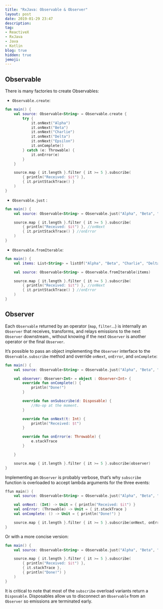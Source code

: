 ```yaml
---
title: "RxJava: Observable & Observer"
layout: post
date: 2019-01-29 23:47
description:
tag:
- ReactiveX
- RxJava
- Java
- Kotlin
blog: true
hidden: true
jemoji:
---
```


## Observable
There is many factories  to create Observables:
*  `Observable.create`: 
```kotlin
fun main() {
    val source: Observable<String> = Observable.create {
        try {
            it.onNext("Alpha")
            it.onNext("Beta")
            it.onNext("Charlie")
            it.onNext("Delta")
            it.onNext("Epsilon")
            it.onComplete()
        } catch (e: Throwable) {
            it.onError(e)
        }
    }

    source.map { it.length }.filter { it >= 5 }.subscribe(
        { println("Received: $it") },
        { it.printStackTrace() }
    )
}
```
*  `Observable.just` :
```kotlin
fun main() {
    val source: Observable<String> = Observable.just("Alpha", "Beta", "Charlie", "Delta", "Epsilon")

    source.map { it.length }.filter { it >= 5 }.subscribe(
        { println("Received: $it") }, //onNext
        { it.printStackTrace() } //onError
    )
}
```
*  `Observable.fromIterable`:
```kotlin
fun main() {
    val items: List<String> = listOf("Alpha", "Beta", "Charlie", "Delta", "Epsilon")

    val source: Observable<String> = Observable.fromIterable(items)

    source.map { it.length }.filter { it >= 5 }.subscribe(
        { println("Received: $it") }, //onNext
        { it.printStackTrace() } //onError
    )
}
```

## Observer
Each `Observable` returned by an operator (`map`, `filter`…) is internally an `Observer` that receives, transforms, and relays emissions to the next `Observer` downstream., without knowing if the next `Observer` is another operator or the final `Observer`. 

It’s possible to pass an object implementing the `Observer` interface to the `Observable.subscribe` method and override `onNext`, `onError`, and `onComplete`:

```kotlin
fun main() {
    val source: Observable<String> = Observable.just("Alpha", "Beta", "Charlie", "Delta", "Epsilon")

    val observer: Observer<Int> = object : Observer<Int> {
        override fun onComplete() {
            println("Done!")
        }

        override fun onSubscribe(d: Disposable) {
            //No-op at the moment.
        }

        override fun onNext(t: Int) {
            println("Received: $t")
        }

        override fun onError(e: Throwable) {
            e.stackTrace
        }

    }

    source.map { it.length }.filter { it >= 5 }.subscribe(observer)
}
```

Implementing an `Observer` is probably verbose, that’s why `subscribe` function is overloaded to accept lambda arguments for the three events:
```kotlin
ffun main() {
    val source: Observable<String> = Observable.just("Alpha", "Beta", "Charlie", "Delta", "Epsilon")

    val onNext: (Int) -> Unit = { println("Received: $it") }
    val onError: (Throwable) -> Unit = { it.stackTrace }
    val onComplete: () -> Unit = { println("Done!") }

    source.map { it.length }.filter { it >= 5 }.subscribe(onNext, onError, onComplete)
}
```
Or with a more concise version:
```kotlin
fun main() {
    val source: Observable<String> = Observable.just("Alpha", "Beta", "Charlie", "Delta", "Epsilon")

    source.map { it.length }.filter { it >= 5 }.subscribe(
        { println("Received: $it") },
        { it.stackTrace },
        { println("Done!") }
    )
}
```

It is critical to note that most of the `subscribe` overload variants return a `Disposable`. Disposables allow us to disconnect an `Observable` from an `Observer` so emissions are terminated early.
